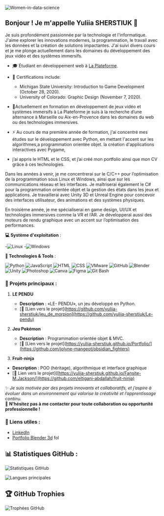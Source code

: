 
![Women-in-data-science](https://github.com/user-attachments/assets/f17da304-ac65-49a5-9cb5-2ade501be0ef)

## Bonjour ! Je m'appelle Yuliia SHERSTIUK  👋
Je suis profondément passionnée par la technologie et l'informatique. J'aime explorer les innovations modernes, la programmation, le travail avec les données et la création de solutions impactantes.
J'ai suivi divers cours et je me plonge actuellement dans les domaines du développement  des jeux vidéo et des systèmes immersifs. 


- 🎓 Étudiant en développement web à  [La Plateforme](https://laplateforme.io).
- 📜 Certifications include:
    * Michigan State University: Introduction to Game Development (October 28, 2020).
    * University of Colorado: Graphic Design (November 7, 2020).

- 🌟Actuellement en formation en développement de jeux vidéo et systèmes immersifs à La Plateforme je suis à la recherche d’une alternance à Marseille ou Aix-en-Provence dans les domaines du web ou des technologies immersives. 

- ⚡ Au cours de ma première année de formation, j'ai concentré mes études sur le développement avec Python, en mettant l'accent sur les algorithmes,a programmation orientée objet.  la création d'applications interactives avec Pygame,
-  j’ai appris le HTML et le CSS, et j’ai créé mon portfolio ainsi que mon CV grâce à ces technologies.

Dans les années à venir, je me concentrerai sur le C/C++ pour l’optimisation de la programmation sous Linux et Windows, ainsi que sur les communications réseau et les interfaces. Je maîtriserai également le C# pour la programmation orientée objet et la gestion des états dans les jeux et applications. Je travaillerai avec Unity 3D et Unreal Engine pour concevoir des interfaces utilisateur, des animations et des systèmes physiques.

En troisième année, je me spécialiserai en game design, UI/UX et technologies immersives comme la VR et l’AR. Je développerai aussi des moteurs de rendu graphique avec un accent sur l’optimisation des performances. 




**💻 Système d'exploitation** :

-![Linux](https://img.shields.io/badge/OS-Linux-FCC624?style=flat-square&logo=linux&logoColor=black)
-![Windows](https://img.shields.io/badge/OS-Windows-0078D6?style=flat-square&logo=windows&logoColor=white)

**🔧 Technologies & Tools** :

![Python](https://img.shields.io/badge/Code-Python-3776AB?style=flat-square&logo=python&logoColor=white)
![JavaScript](https://img.shields.io/badge/Code-JavaScript-F7DF1E?style=flat-square&logo=javascript&logoColor=black)
![HTML](https://img.shields.io/badge/-HTML-orange?style=flat&logo=html5)
![CSS](https://img.shields.io/badge/-CSS-blue?style=flat&logo=css3)
![VMware](https://img.shields.io/badge/Virtualization-VMware-607078?style=flat-square&logo=vmware&logoColor=white)
![GitHub](https://img.shields.io/badge/Version%20Control-GitHub-181717?style=flat-square&logo=github&logoColor=white)
![Blender](https://img.shields.io/badge/3D-Blender-F5792A?style=flat-square&logo=blender&logoColor=white)
![Unity](https://img.shields.io/badge/Game%20Engine-Unity-000000?style=flat-square&logo=unity&logoColor=white)
![Photoshop](https://img.shields.io/badge/Design-Photoshop-31A8FF?style=flat-square&logo=adobe-photoshop&logoColor=white)
![Canva](https://img.shields.io/badge/Design-Canva-00C4CC?style=flat-square&logo=canva&logoColor=white)
![Figma](https://img.shields.io/badge/Design-Figma-F24E1E?style=flat-square&logo=figma&logoColor=white)
![Git Bash](https://img.shields.io/badge/Terminal-Git%20Bash-4EAA25?style=flat-square&logo=git&logoColor=white)


### 🚀 Projets principaux :
1. **LE PENDU** 
   - **Description** : «LE- PENDU», un jeu développé en Python.  
   - [🔗 [Lien vers le projet](https://github.com/yuliia-sherstiuk/jeu_de_morpion](https://github.com/yuliia-sherstiuk/Le-pendu)
       
2. **Jeu Pokémon**  
   - **Description** : Programmation orientée objet & MVC.  
   - [🔗 [Lien vers le projet](https://yuliia-sherstiuk.github.io/Portfolio/](https://github.com/jolyne-mangeot/obsidian_fighters)
     
  3. **Fruit-ninja**  
   - **Description** : POO (héritage), algorithmique et interface graphique 
   - [🔗 Lien vers le projet]([https://yuliia-sherstiuk.github.io/Fansite-M.Jackson/](https://github.com/eltigani-abdallah/fruit-ninja)


     
✨ _Je suis motivée par des projets innovants et collaboratifs, et j’aspire à évoluer dans un environnement qui valorise la créativité et l’apprentissage continu._  
🤝 **N’hésitez pas à me contacter pour toute collaboration ou opportunité professionnelle !**


### 🔗 Liens utiles :
- [LinkedIn](https://www.linkedin.com/in/%D1%8E%D0%BB%D0%B8%D1%8F-%D1%88%D0%B5%D1%80%D1%81%D1%82%D1%8E%D0%BA-bb45b3201/?trk=eml-email_network_conversations_01-header-0-profile_glimmer)
- [Portfolio Blender 3d](https://www.instagram.com/3d.d_yuliia_sherstiuk/)
fol




## 📊 Statistiques GitHub :
![Statistiques GitHub](https://github-readme-stats.vercel.app/api?username=yuliia-sherstiuk&show_icons=true&theme=radical)

![Langues principales](https://github-readme-stats.vercel.app/api/top-langs/?username=yuliia-sherstiuk&layout=compact&theme=radical)

## 🏆 GitHub Trophies

![Trophées GitHub](https://github-profile-trophy.vercel.app/?username=yuliia-sherstiuk&theme=radical&no-frame=true&margin-w=15)


<!--
**yuliia-sherstiuk/yuliia-sherstiuk** is a ✨ _special_ ✨ repository because its `README.md` (this file) appears on your GitHub profile.


### 🛠️ Compétences principales :
- **Langages** :  PYTHON | C++ |  HTML | CSS | JavaScript 
- **Frameworks** : Bootstrap | React (en apprentissage)
- **Outils** : Git | GitHub | VS Code
- **Autres** : Responsive design, UI/UX, systèmes immersifs






Here are some ideas to get you started:

- 🔭 I’m currently working on ...
- 🌱 I’m currently learning ...
- 👯 I’m looking to collaborate on ...
- 🤔 I’m looking for help with ...
- 💬 Ask me about ...
- 📫 How to reach me: ...
- 😄 Pronouns: ...
- ⚡ Fun fact: ...
-->
